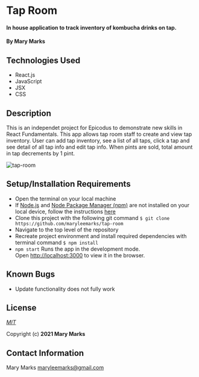 # Tap Room

#### In house application to track inventory of kombucha drinks on tap.

#### By **Mary Marks**

## Technologies Used

* React.js
* JavaScript
* JSX
* CSS

## Description

This is an independet project for Epicodus to demonstrate new skills in React Fundamentals. This app allows tap room staff to create and view tap inventory. User can add tap inventory, see a list of all taps, click a tap and see detail of all tap info and edit tap info. When pints are sold, total amount in tap decrements by 1 pint.


![tap-room](/img/tap-room.jpg)

## Setup/Installation Requirements

* Open the terminal on your local machine
* If [Node.js](https://nodejs.org/en/) and [Node Package Manager (npm)](https://www.npmjs.com/) are not installed on your local device, follow the instructions [here](https://www.learnhowtoprogram.com/intermediate-javascript/getting-started-with-javascript/installing-node-js)
* Clone this project with the following git command `$ git clone https://github.com/maryleemarks/tap-room`
* Navigate to the top level of the repository
* Recreate project environment and install required dependencies with terminal command `$ npm install`
* `npm start` Runs the app in the development mode.\
Open [http://localhost:3000](http://localhost:3000) to view it in the browser.

## Known Bugs

* Update functionality does not fully work

## License
*[MIT](https://choosealicense.com/licenses/mit/)*

Copyright (c) **2021 Mary Marks**

## Contact Information
Mary Marks <maryleemarks@gmail.com>